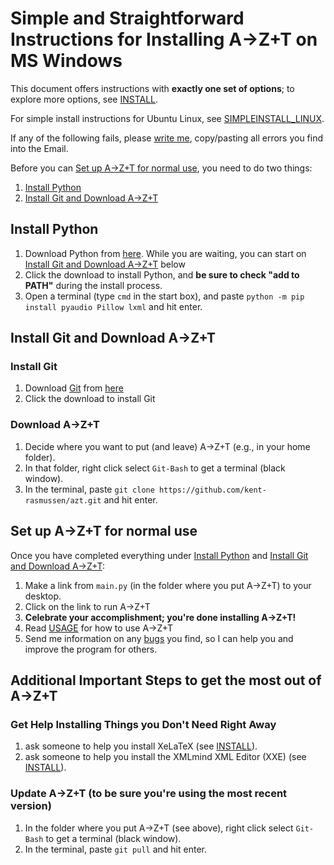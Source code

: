 # Simple and Straightforward Instructions for Installing A→Z+T on MS Windows
This document offers instructions with **exactly one set of options**; to explore more options, see [INSTALL](INSTALL.md).

For simple install instructions for Ubuntu Linux, see [SIMPLEINSTALL_LINUX](SIMPLEINSTALL_LINUX.md).

If any of the following fails, please [write me](BUGS.md), copy/pasting all errors you find into the Email.

Before you can [Set up A→Z+T for normal use](#set-up-azt-for-normal-use), you need to do two things:
1. [Install Python](#install-python)
2. [Install Git and Download A→Z+T](#install-git-and-download-azt)

## Install Python
1. Download Python from [here](https://www.python.org/ftp/python/3.6.8/python-3.6.8-amd64.exe). While you are waiting, you can start on [Install Git and Download A→Z+T](#install-git-and-download-azt) below
2. Click the download to install Python, and **be sure to check "add to PATH"** during the install process.
3. Open a terminal (type `cmd` in the start box), and paste `python -m pip install pyaudio Pillow lxml` and hit enter.

## Install Git and Download A→Z+T

### Install Git
1. Download [Git](https://git-scm.com/download/win) from [here](https://github.com/git-for-windows/git/releases/download/v2.33.0.windows.2/Git-2.33.0.2-64-bit.exe)
2. Click the download to install Git

### Download A→Z+T
1. Decide where you want to put (and leave) A→Z+T (e.g., in your home folder).
2. In that folder, right click select `Git-Bash` to get a terminal (black window).
3. In the terminal, paste `git clone https://github.com/kent-rasmussen/azt.git` and hit enter.

## Set up A→Z+T for normal use
Once you have completed everything under [Install Python](#install-python) and [Install Git and Download A→Z+T](#install-git-and-download-azt):
1. Make a link from `main.py` (in the folder where you put A→Z+T) to your desktop.
2. Click on the link to run A→Z+T
3. **Celebrate your accomplishment; you're done installing A→Z+T!**
4. Read [USAGE](USAGE.md) for how to use A→Z+T
5. Send me information on any [bugs](BUGS.md) you find, so I can help you and improve the program for others.

## Additional Important Steps to get the most out of A→Z+T

### Get Help Installing Things you Don't Need Right Away
1. ask someone to help you install XeLaTeX (see [INSTALL](INSTALL.md)).
2. ask someone to help you install the XMLmind XML Editor (XXE) (see [INSTALL](INSTALL.md)).

### Update A→Z+T (to be sure you're using the most recent version)
1. In the folder where you put A→Z+T (see above), right click select `Git-Bash` to get a terminal (black window).
2. In the terminal, paste `git pull` and hit enter.
